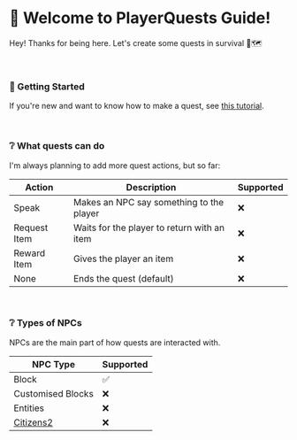 # 📖 Welcome to PlayerQuests Guide!
Hey! Thanks for being here. Let's create some quests in survival 💖🗺️

<br>

### 📍 Getting Started
If you're new and want to know how to make a quest, see [this tutorial](tutorial/README.md).

<br>

### ❔ What quests can do
I'm always planning to add more quest actions, but so far:

| Action                                  | Description                                            | Supported |
| --------------------------------------- | ------------------------------------------------------ | --------- |
| Speak                                   | Makes an NPC say something to the player               | ❌        |
| Request Item                            | Waits for the player to return with an item            | ❌        |
| Reward Item                             | Gives the player an item                               | ❌        |
| None                                    | Ends the quest (default)                               | ❌        |

<br>

### ❔ Types of NPCs
NPCs are the main part of how quests are interacted with.

| NPC Type                                              | Supported |
| ----------------------------------------------------- | --------- |
| Block                                                 | ✅        |
| Customised Blocks                                     | ❌        |
| Entities                                              | ❌        |
| [Citizens2](https://github.com/CitizensDev/Citizens2) | ❌        |